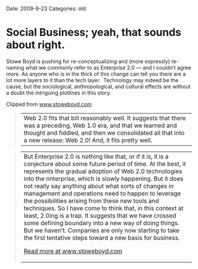Date: 2009-9-23
Categories: old

# Social Business; yeah, that sounds about right.

<div class="Clog_Commentary_Wrap">
<div class="Clog_Post_Text">

Stowe Boyd is pushing for re-conceptualizing and (more expressly) re-naming what we commonly refer to as Enterprise 2.0 — and I couldn’t agree more. As anyone who is in the thick of this change can tell you there are a lot more layers to it than the tech layer.  Technology may indeed be the cause, but the sociological, anthropological, and cultural effects are without a doubt the intriguing plotlines in this story.

</div>
</div>
<div class="Clog_Content_Outer"><!-- BEGIN_CLOG_CONTENT ID: 641A6FB6-C334-471B-8D1D-22A0ECC2151A CLOGS.CLIPMARKS.COM -->
<div class="Clog_Top_Wrap">
<div class="Clog_Source_First"><span>Clipped from <a title="http://www.stoweboyd.com/message/2009/09/getting-to-the-bottom-of-social-business.html" rel="clipsource" href="http://www.stoweboyd.com/message/2009/09/getting-to-the-bottom-of-social-business.html">www.stoweboyd.com</a></span></div>
</div>
<div class="Clog_Middle_Wrap">
<blockquote class="Clog_Content_Item" cite="http://www.stoweboyd.com/message/2009/09/getting-to-the-bottom-of-social-business.html">
<table cellspacing="0" cellpadding="0">
<tbody>
<tr>
<td>Web 2.0 fits that bill reasonably well. It suggests that there was a preceding, Web 1.0 era, and that we learned and thought and fiddled, and then we consolidated all that into a new release: Web 2.0! And, it fits pretty well.</td>
</tr>
</tbody>
</table>
</blockquote>
<blockquote class="Clog_Content_Item" cite="http://www.stoweboyd.com/message/2009/09/getting-to-the-bottom-of-social-business.html">
<table cellspacing="0" cellpadding="0">
<tbody>
<tr>
<td>But Enterprise 2.0 is nothing like that, or if it is, it is a conjecture about some future period of time. At the best, it represents the gradual adoption of Web 2.0 technologies into the nnterprise, which is slowly happening. But it does not really say anything about what sorts of changes in management and operations need to happen to leverage the possibilities arising from these new tools and techniques. So I have come to think that, in this context at least, 2.0ing is a trap. It suggests that we have crossed some defining boundary into a new way of doing things. But we haven’t. Companies are only now starting to take the first tentative steps toward a new basis for business.

<span class="Clog_Source_Button"><a title="http://www.stoweboyd.com/message/2009/09/getting-to-the-bottom-of-social-business.html" rel="clipsource" href="http://www.stoweboyd.com/message/2009/09/getting-to-the-bottom-of-social-business.html">Read more at www.stoweboyd.com</a></span></td>
</tr>
</tbody>
</table>
</blockquote>
</div>
<div class="Clog_Bottom_Wrap"></div>
</div>
